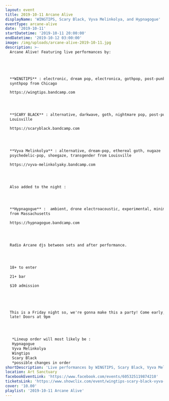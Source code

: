 ```yaml
---
layout: event
title: 2019-10-11 Arcane Alive
displayName: 'WINGTIPS, Scary Black, Vyva Melinkolya, and Hypnagogue'
eventType: arcane-alive
date: '2019-10-11'
startDatetime: '2019-10-11 20:00:00'
endDatetime: '2019-10-12 03:00:00'
image: /img/uploads/arcane-alive-2019-10-11.jpg
description: >-
  Arcane Alive! Featuring live performances by:





  **WINGTIPS** : electronic, dream pop, electronica, gothpop, post-punk,
  synthpop from Chicago  

  https://wingtips.bandcamp.com  




  **SCARY BLACK** : alternative, darkwave, goth, nightmare pop, post-punk  from
  Louisville  

  https://scaryblack.bandcamp.com




  **Vyva Melinkolya** : alternative, dream-pop, ethereal goth, nugaze
  psychedelic-pop, shoegaze, transgender from Louisville  

  https://vyva-melinkolyaky.bandcamp.com




  Also added to the night :




  **Hypnagogue** :  ambient, drone electroacoustic, experimental, minimalism
  from Massachusetts  

  https://hypnagogue.bandcamp.com  




  Radio Arcane djs between sets and after performance.




  18+ to enter   

  21+ bar  

  $10 admission





  This is a Friday night so, we're gonna make this a party! Come early, stay
  late! Doors at 9pm




   *Lineup order will most likely be :  
   Hypnagogue  
   Vyva Melinkolya  
   Wingtips   
   Scary Black  
   *possible changes in order
shortDescription: 'Live performances by WINGTIPS, Scary Black, Vyva Melinkolya, and more'
location: Art Sanctuary
facebookEventLink: 'https://www.facebook.com/events/605325119874210'
ticketsLink: 'https://www.showclix.com/event/wingtips-scary-black-vyva-melinkolya'
cover: '10.00'
playlist: '2019-10-11 Arcane Alive'
---
```

